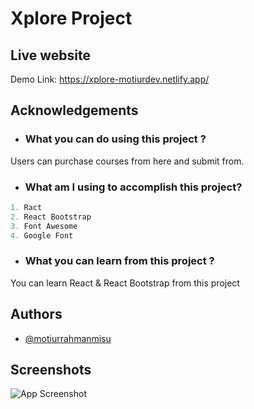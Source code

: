 
# Xplore Project



## Live website

Demo
Link: https://xplore-motiurdev.netlify.app/
  
## Acknowledgements

- ### What you can do using this project ?
Users can purchase courses from here and submit from.
- ### What am I using to accomplish this project?

```javascript
1. Ract 
2. React Bootstrap
3. Font Awesome
4. Google Font
```
- ### What you can learn from this project ?
You can learn React & React Bootstrap from this project
## Authors

- [@motiurrahmanmisu](https://github.com/motiurdev)

  
## Screenshots

![App Screenshot](https://i.ibb.co/47KTmJC/xplore.png)

  